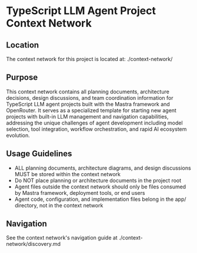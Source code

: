 # TypeScript LLM Agent Project Context Network

## Location
The context network for this project is located at: ./context-network/

## Purpose
This context network contains all planning documents, architecture decisions, design discussions, and team coordination information for TypeScript LLM agent projects built with the Mastra framework and OpenRouter. It serves as a specialized template for starting new agent projects with built-in LLM management and navigation capabilities, addressing the unique challenges of agent development including model selection, tool integration, workflow orchestration, and rapid AI ecosystem evolution.

## Usage Guidelines
- ALL planning documents, architecture diagrams, and design discussions MUST be stored within the context network
- Do NOT place planning or architecture documents in the project root
- Agent files outside the context network should only be files consumed by Mastra framework, deployment tools, or end users
- Agent code, configuration, and implementation files belong in the app/ directory, not in the context network

## Navigation
See the context network's navigation guide at ./context-network/discovery.md
